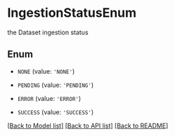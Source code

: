 # IngestionStatusEnum

the Dataset ingestion status

## Enum

* `NONE` (value: `'NONE'`)

* `PENDING` (value: `'PENDING'`)

* `ERROR` (value: `'ERROR'`)

* `SUCCESS` (value: `'SUCCESS'`)

[[Back to Model list]](../README.md#documentation-for-models) [[Back to API list]](../README.md#documentation-for-api-endpoints) [[Back to README]](../README.md)


